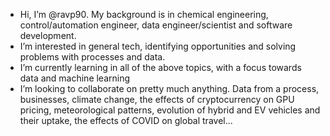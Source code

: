 - Hi, I’m @ravp90. My background is in chemical engineering, control/automation engineer, data engineer/scientist and software development. 
- I’m interested in general tech, identifying opportunities and solving problems with processes and data.
- I’m currently learning in all of the above topics, with a focus towards data and machine learning
- I’m looking to collaborate on pretty much anything. Data from a process, businesses, climate change, the effects of cryptocurrency on GPU pricing, meteorological patterns,
  evolution of hybrid and EV vehicles and their uptake, the effects of COVID on global travel... 

